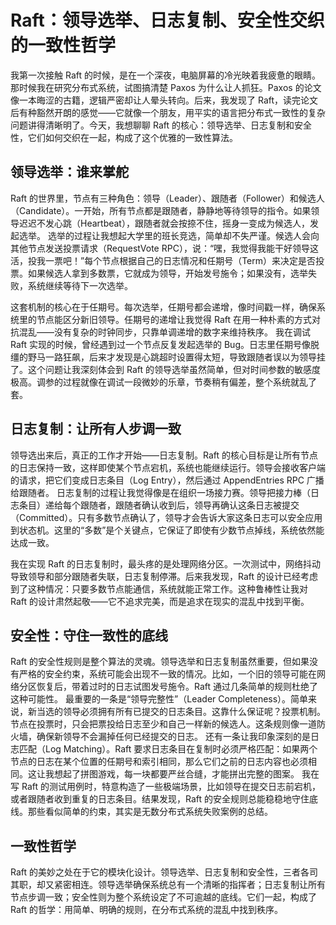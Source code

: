 # Raft：领导选举、日志复制、安全性交织的一致性哲学
我第一次接触 Raft 的时候，是在一个深夜，电脑屏幕的冷光映着我疲惫的眼睛。那时候我在研究分布式系统，试图搞清楚 Paxos 为什么让人抓狂。Paxos 的论文像一本晦涩的古籍，逻辑严密却让人晕头转向。后来，我发现了 Raft，读完论文后有种豁然开朗的感觉——它就像一个朋友，用平实的语言把分布式一致性的复杂问题讲得清晰明了。今天，我想聊聊 Raft 的核心：领导选举、日志复制和安全性，它们如何交织在一起，构成了这个优雅的一致性算法。
## 领导选举：谁来掌舵
Raft 的世界里，节点有三种角色：领导（Leader）、跟随者（Follower）和候选人（Candidate）。一开始，所有节点都是跟随者，静静地等待领导的指令。如果领导迟迟不发心跳（Heartbeat），跟随者就会按捺不住，摇身一变成为候选人，发起选举。
选举的过程让我想起大学里的班长竞选，简单却不失严谨。候选人会向其他节点发送投票请求（RequestVote RPC），说：“嘿，我觉得我能干好领导这活，投我一票吧！”每个节点根据自己的日志情况和任期号（Term）来决定是否投票。如果候选人拿到多数票，它就成为领导，开始发号施令；如果没有，选举失败，系统继续等待下一次选举。

这套机制的核心在于任期号。每次选举，任期号都会递增，像时间戳一样，确保系统里的节点能区分新旧领导。任期号的递增让我觉得 Raft 在用一种朴素的方式对抗混乱——没有复杂的时钟同步，只靠单调递增的数字来维持秩序。
我在调试 Raft 实现的时候，曾经遇到过一个节点反复发起选举的 Bug。日志里任期号像脱缰的野马一路狂飙，后来才发现是心跳超时设置得太短，导致跟随者误以为领导挂了。这个问题让我深刻体会到 Raft 的领导选举虽然简单，但对时间参数的敏感度极高。调参的过程就像在调试一段微妙的乐章，节奏稍有偏差，整个系统就乱了套。
## 日志复制：让所有人步调一致
领导选出来后，真正的工作才开始——日志复制。Raft 的核心目标是让所有节点的日志保持一致，这样即使某个节点宕机，系统也能继续运行。领导会接收客户端的请求，把它们变成日志条目（Log Entry），然后通过 AppendEntries RPC 广播给跟随者。
日志复制的过程让我觉得像是在组织一场接力赛。领导把接力棒（日志条目）递给每个跟随者，跟随者确认收到后，领导再确认这条日志被提交（Committed）。只有多数节点确认了，领导才会告诉大家这条日志可以安全应用到状态机。这里的“多数”是个关键点，它保证了即使有少数节点掉线，系统依然能达成一致。

我在实现 Raft 的日志复制时，最头疼的是处理网络分区。一次测试中，网络抖动导致领导和部分跟随者失联，日志复制停滞。后来我发现，Raft 的设计已经考虑到了这种情况：只要多数节点能通信，系统就能正常工作。这种鲁棒性让我对 Raft 的设计肃然起敬——它不追求完美，而是追求在现实的混乱中找到平衡。
## 安全性：守住一致性的底线
Raft 的安全性规则是整个算法的灵魂。领导选举和日志复制虽然重要，但如果没有严格的安全约束，系统可能会出现不一致的情况。比如，一个旧的领导可能在网络分区恢复后，带着过时的日志试图发号施令。Raft 通过几条简单的规则杜绝了这种可能性。
最重要的一条是“领导完整性”（Leader Completeness）。简单来说，新当选的领导必须拥有所有已提交的日志条目。这靠什么保证呢？投票机制。节点在投票时，只会把票投给日志至少和自己一样新的候选人。这条规则像一道防火墙，确保新领导不会漏掉任何已经提交的日志。
还有一条让我印象深刻的是日志匹配（Log Matching）。Raft 要求日志条目在复制时必须严格匹配：如果两个节点的日志在某个位置的任期号和索引相同，那么它们之前的日志内容也必须相同。这让我想起了拼图游戏，每一块都要严丝合缝，才能拼出完整的图案。
我在写 Raft 的测试用例时，特意构造了一些极端场景，比如领导在提交日志前宕机，或者跟随者收到重复的日志条目。结果发现，Raft 的安全规则总能稳稳地守住底线。那些看似简单的约束，其实是无数分布式系统失败案例的总结。
## 一致性哲学
Raft 的美妙之处在于它的模块化设计。领导选举、日志复制和安全性，三者各司其职，却又紧密相连。领导选举确保系统总有一个清晰的指挥者；日志复制让所有节点步调一致；安全性则为整个系统设定了不可逾越的底线。它们一起，构成了 Raft 的哲学：用简单、明确的规则，在分布式系统的混乱中找到秩序。